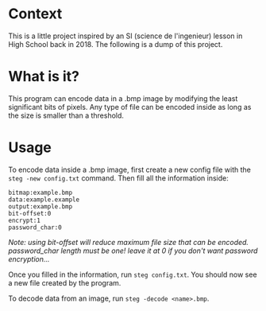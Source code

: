 # Context
This is a little project inspired by an SI (science de l'ingenieur) lesson in High School back in 2018.
The following is a dump of this project.

# What is it?
This program can encode data in a .bmp image by modifying the least significant bits of pixels. Any type of file can be encoded inside as long as the size is smaller than a threshold.

# Usage

To encode data inside a .bmp image, first create a new config file with the `steg -new config.txt` command. Then fill all the information inside:
```
bitmap:example.bmp
data:example.example
output:example.bmp
bit-offset:0
encrypt:1
password_char:0
```
*Note: using bit-offset will reduce maximum file size that can be encoded. password_char length must be one! leave it at 0 if you don't want password encryption...*

Once you filled in the information, run `steg config.txt`.
You should now see a new file created by the program.

To decode data from an image, run `steg -decode <name>.bmp`. 
